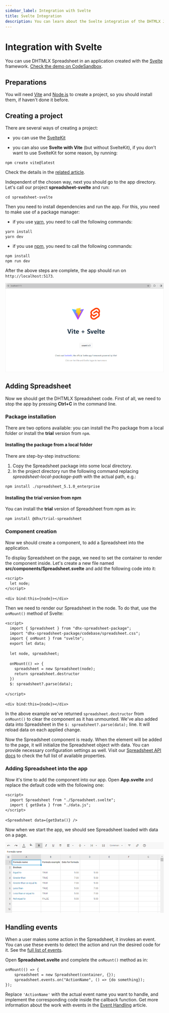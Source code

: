```yaml
---
sidebar_label: Integration with Svelte
title: Svelte Integration
description: You can learn about the Svelte integration of the DHTMLX JavaScript Spreadsheet library in the documentation. Browse developer guides and API reference, try out code examples and live demos, and download a free 30-day evaluation version of DHTMLX Spreadsheet.
---
```


# Integration with Svelte

You can use DHTMLX Spreadsheet in an application created with the [Svelte](https://svelte.dev/) framework. [Check the demo on CodeSandbox](https://codesandbox.io/p/devbox/dhtmlx-spreadsheet-with-svelte-wt5v34).

## Preparations

You will need [Vite](https://vitejs.dev/) and [Node.js](https://nodejs.org/en/) to create a project, so you should install them, if haven't done it before.

## Creating a project

There are several ways of creating a project: 

- you can use the [SvelteKit](https://kit.svelte.dev/)

- you can also use **Svelte with Vite** (but without SvelteKit), if you don't want to use SvelteKit for some reason, by running: 

~~~
npm create vite@latest
~~~

Check the details in the [related article](https://svelte.dev/docs/introduction#start-a-new-project-alternatives-to-sveltekit).

Independent of the chosen way, next you should go to the app directory. Let's call our project **spreadsheet-svelte** and run:

~~~
cd spreadsheet-svelte
~~~

Then you need to install dependencies and run the app. For this, you need to make use of a package manager:

- if you use [yarn](https://yarnpkg.com/), you need to call the following commands:

~~~
yarn install
yarn dev
~~~

- if you use [npm](https://www.npmjs.com/), you need to call the following commands:

~~~
npm install
npm run dev
~~~ 

After the above steps are complete, the app should run on `http://localhost:5173`.

![Svelte app running](assets/integrations/svelte_app_run.png) 


## Adding Spreadsheet

Now we should get the DHTMLX Spreadsheet code. First of all, we need to stop the app by pressing **Ctrl+C** in the command line.

### Package installation

There are two options available: you can install the Pro package from a local folder or  install the **trial** version from `npm`.

#### Installing the package from a local folder

There are step-by-step instructions:

1. Copy the Spreadsheet package into some local directory.
2. In the project directory run the following command replacing *spreadsheet-local-package-path* with the actual path, e.g.:

~~~
npm install ./spreadsheet_5.1.0_enterprise
~~~

#### Installing the trial version from npm

You can install the **trial** version of Spreadsheet from npm as in:

~~~
npm install @dhx/trial-spreadsheet
~~~
	
### Component creation

Now we should create a component, to add a Spreadsheet into the application. 

To display Spreadsheet on the page, we need to set the container to render the component inside. Let's create a new file named **src/components/Spreadsheet.svelte** and add the following code into it:

~~~svelte title="Spreadsheet.svelte"
<script>
  let node;
</script>

<div bind:this={node}></div>
~~~

Then we need to render our Spreadsheet in the node. To do that, use the `onMount()` method of Svelte:

~~~svelte title="Spreadsheet.svelte"
<script>
  import { Spreadsheet } from "dhx-spreadsheet-package";
  import "dhx-spreadsheet-package/codebase/spreadsheet.css";
  import { onMount } from "svelte";
  export let data;

  let node, spreadsheet;

  onMount(() => {
    spreadsheet = new Spreadsheet(node);
    return spreadsheet.destructor
  })
  $: spreadsheet?.parse(data);

</script>

<div bind:this={node}></div>
~~~
	
In the above example we've returned `spreadsheet.destructor` from `onMount()` to clear the component as it has unmounted. We've also added data into Spreadsheet in the `$: spreadsheet?.parse(data);` line. It will reload data on each applied change.

Now the Spreadsheet component is ready. When the element will be added to the page, it will initialize the Spreadsheet object with data. You can provide necessary configuration settings as well. Visit our [Spreadsheet API docs](spreadsheet/api/overview/properties_overview.md) to check the full list of available properties.

### Adding Spreadsheet into the app

Now it's time to add the component into our app. Open **App.svelte** and replace the default code with the following one:

~~~svelte title="App.svelte"
<script>
  import Spreadsheet from "./Spreadsheet.svelte";
  import { getData } from "./data.js";
</script>

<Spreadsheet data={getData()} />
~~~

Now when we start the app, we should see Spreadsheet loaded with data on a page.

![Spreadsheet initialization](assets/integrations/svelte_spreadsheet_init.png) 

## Handling events

When a user makes some action in the Spreadsheet, it invokes an event. You can use these events to detect the action and run the desired code for it. See the [full list of events](spreadsheet/api/overview/events_overview.md).

Open **Spreadsheet.svelte** and complete the `onMount()` method as in:

~~~svelte title="Spreadsheet.svelte" 
onMount(() => {
    spreadsheet = new Spreadsheet(container, {});
    spreadsheet.events.on("ActionName", () => {do something});
});
~~~

Replace `'ActionName'` with the actual event name you want to handle, and implement the corresponding code inside the callback function. Get more information about the work with events in the [Event Handling](spreadsheet/handling_events.md) article.
